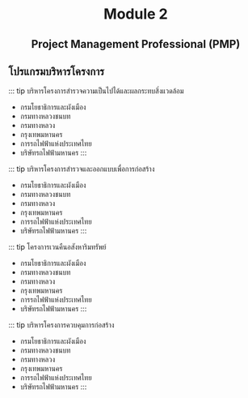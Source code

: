 <h1 style="text-align: center;">Module 2</h1>
<h2 style="text-align: center;">Project Management Professional (PMP)</h2>

## โปรแกรมบริหารโครงการ

::: tip บริหารโครงการสำรวจความเป็นไปได้และผลกระทบสิ่งแวดล้อม
* กรมโยธาธิการและผังเมือง
* กรมทางหลวงชนบท
* กรมทางหลวง
* กรุงเทพมหานคร
* การรถไฟฟ้าแห่งประเทศไทย
* บริษัทรถไฟฟ้ามหานคร
:::

::: tip บริหารโครงการสำรวจและออกแบบเพื่อการก่อสร้าง
* กรมโยธาธิการและผังเมือง
* กรมทางหลวงชนบท
* กรมทางหลวง
* กรุงเทพมหานคร
* การรถไฟฟ้าแห่งประเทศไทย
* บริษัทรถไฟฟ้ามหานคร
:::

::: tip โครงการเวนคืนอสังหาริมทรัพย์
* กรมโยธาธิการและผังเมือง
* กรมทางหลวงชนบท
* กรมทางหลวง
* กรุงเทพมหานคร
* การรถไฟฟ้าแห่งประเทศไทย
* บริษัทรถไฟฟ้ามหานคร
:::

::: tip บริหารโครงการควบคุมการก่อสร้าง
* กรมโยธาธิการและผังเมือง
* กรมทางหลวงชนบท
* กรมทางหลวง
* กรุงเทพมหานคร
* การรถไฟฟ้าแห่งประเทศไทย
* บริษัทรถไฟฟ้ามหานคร
:::

<style>
.btn{
    font-size: 1.2rem;
    color: #fff;
    background-color: #f60;
    padding: 0.4rem 1rem;
    border: none;
    cursor: pointer;
    border-radius: 0.3rem;
    transition: all 0.1s;
}
.btn:hover{
    background-color: rgb(204, 82, 0);
}
h2{
    border-bottom: none;
}
</style>
